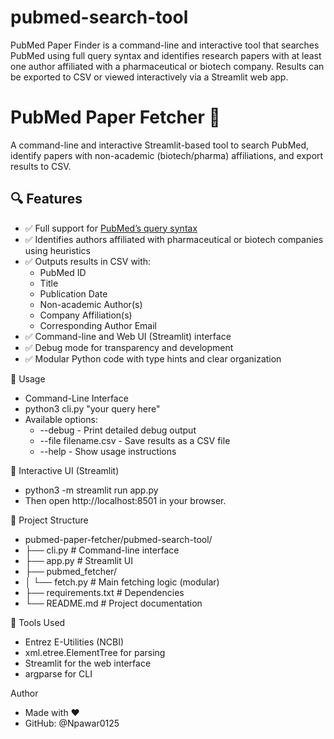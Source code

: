 # pubmed-search-tool

PubMed Paper Finder is a command-line and interactive tool that searches PubMed using full query syntax and identifies research papers with at least one author affiliated with a pharmaceutical or biotech company. Results can be exported to CSV or viewed interactively via a Streamlit web app.

# PubMed Paper Fetcher 🧬

A command-line and interactive Streamlit-based tool to search PubMed, identify papers with non-academic (biotech/pharma) affiliations, and export results to CSV.


## 🔍 Features

- ✅ Full support for [PubMed’s query syntax](https://pubmed.ncbi.nlm.nih.gov/advanced/)
- ✅ Identifies authors affiliated with pharmaceutical or biotech companies using heuristics
- ✅ Outputs results in CSV with:
  - PubMed ID
  - Title
  - Publication Date
  - Non-academic Author(s)
  - Company Affiliation(s)
  - Corresponding Author Email
- ✅ Command-line and Web UI (Streamlit) interface
- ✅ Debug mode for transparency and development
- ✅ Modular Python code with type hints and clear organization



🔹 Usage
  - Command-Line Interface
   - python3 cli.py "your query here"
   - Available options:
     - --debug - Print detailed debug output
     - --file filename.csv - Save results as a CSV file
     - --help - Show usage instructions


🔹 Interactive UI (Streamlit)
  - python3 -m streamlit run app.py
  - Then open http://localhost:8501 in your browser.


🔹 Project Structure
  - pubmed-paper-fetcher/pubmed-search-tool/
  - ├── cli.py                      # Command-line interface
  - ├── app.py                      # Streamlit UI
  - ├── pubmed_fetcher/
  - │   └── fetch.py                # Main fetching logic (modular)
  - ├── requirements.txt            # Dependencies
  - └── README.md                   # Project documentation

📌 Tools Used
- Entrez E-Utilities (NCBI)
- xml.etree.ElementTree for parsing
- Streamlit for the web interface
- argparse for CLI


Author
- Made with ❤️ 
- GitHub: @Npawar0125
